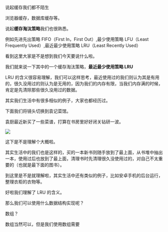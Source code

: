 说起缓存我们都不陌生

浏览器缓存，数据库缓存等。

说起**缓存淘汰策略**我们也很熟悉。

例如先进先出策略 FIFO（First In，First Out）,最少使用策略 LFU（Least Frequently Used）,最近最少使用策略 LRU（Least Recently Used）

看到这里大家是不是想到我们今天要说什么啦。

我们就来说一下其中的一个缓存淘汰策略，**最近最少使用策略 LRU**

LRU 的含义很容易理解，我们可以这样思考，最近使用过的我们则认为其是有用的，很久没用过的则认为是无用的，因为我们的内存有限，当我们内存满的时候，肯定是先清除那些很久没用过的数据。

其实我们生活中有很多相似的例子，大家也都经历过。

下面我们将镜头切换到袁记菜馆。

袁厨最近新买了一些菜谱，打算在书房里好好闭关钻研一波。

![](https://cdn.jsdelivr.net/gh/tan45du/photobed@master/微信截图_20210412213211.1d8uyzj1qysg.png)

这下是不是理解个大概啦。

其实生活中的我们也是这样的，买的一本新书则随手放到了最上面，从书堆中抽出一本，使用过后也放到了最上面，清理书时先清理很久没使用过的，对自己不太重要的（也就是最下面的图书）。

到这里是不是就理解啦，其实生活中还有类似的例子，比如安卓手机的后台运行，整理衣柜的衣物等。

好啦我们理解了 LRU 的含义。

那么我们可以使用什么数据结构实现呢？

数组？

数组当然可以，但是我们使用数组需要
